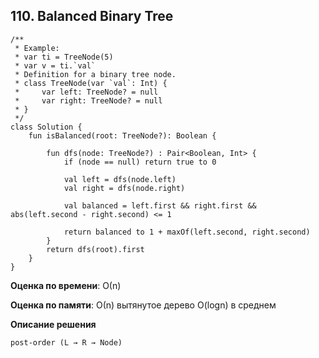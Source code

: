 ## 110. Balanced Binary Tree


```
/**
 * Example:
 * var ti = TreeNode(5)
 * var v = ti.`val`
 * Definition for a binary tree node.
 * class TreeNode(var `val`: Int) {
 *     var left: TreeNode? = null
 *     var right: TreeNode? = null
 * }
 */
class Solution {
    fun isBalanced(root: TreeNode?): Boolean {
        
        fun dfs(node: TreeNode?) : Pair<Boolean, Int> {
            if (node == null) return true to 0

            val left = dfs(node.left)
            val right = dfs(node.right)

            val balanced = left.first && right.first && abs(left.second - right.second) <= 1

            return balanced to 1 + maxOf(left.second, right.second)
        }
        return dfs(root).first
    }
}

```

**Оценка по времени**: О(n)


**Оценка по памяти**: О(n) вытянутое дерево O(logn) в среднем


**Описание решения**
```
post-order (L → R → Node)

```

